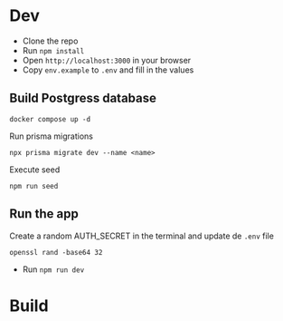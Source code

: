 # Dev
- Clone the repo
- Run `npm install`
- Open `http://localhost:3000` in your browser
- Copy `env.example` to `.env` and fill in the values
## Build Postgress database
```
docker compose up -d
```
Run prisma migrations
```
npx prisma migrate dev --name <name>
```
Execute seed
```
npm run seed
```
## Run the app
Create a random AUTH_SECRET in the terminal and update de `.env` file
```
openssl rand -base64 32
```
- Run `npm run dev`

# Build